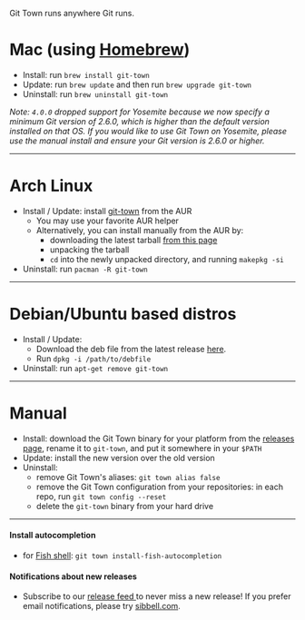 Git Town runs anywhere Git runs.

# Mac (using [Homebrew](http://brew.sh))
* Install: run `brew install git-town`
* Update: run `brew update` and then run `brew upgrade git-town`
* Uninstall: run `brew uninstall git-town`

*Note: `4.0.0` dropped support for Yosemite because we now specify a minimum Git version of 2.6.0,
which is higher than the default version installed on that OS.
If you would like to use Git Town on Yosemite, 
please use the manual install and ensure your Git version is 2.6.0 or higher.*

---
# Arch Linux
* Install / Update: install [git-town](https://aur.archlinux.org/packages/git-town/) from the AUR
  * You may use your favorite AUR helper
  * Alternatively, you can install manually from the AUR by:
    * downloading the latest tarball [from this page](https://aur.archlinux.org/packages/git-town/)
    * unpacking the tarball
    * `cd` into the newly unpacked directory, and running `makepkg -si`
* Uninstall: run `pacman -R git-town`

---
# Debian/Ubuntu based distros
* Install / Update:
  * Download the deb file from the latest release [here](https://github.com/Originate/git-town/releases).
  * Run `dpkg -i /path/to/debfile`
* Uninstall: run `apt-get remove git-town`

---
# Manual
* Install: download the Git Town binary for your platform from the
  [releases page](https://github.com/Originate/git-town/releases),
  rename it to `git-town`,
  and put it somewhere in your `$PATH`
* Update: install the new version over the old version
* Uninstall:
  * remove Git Town's aliases: `git town alias false`
  * remove the Git Town configuration from your repositories:
    in each repo, run `git town config --reset`
  * delete the `git-town` binary from your hard drive

---


#### Install autocompletion

* for [Fish shell](http://fishshell.com): `git town install-fish-autocompletion`


#### Notifications about new releases

* Subscribe to our
  <a href="https://github.com/Originate/git-town/releases.atom">
  release feed <i class="ion-social-rss accent-color"></i></a> to never miss a new release!
  If you prefer email notifications, please try [sibbell.com](https://sibbell.com).
